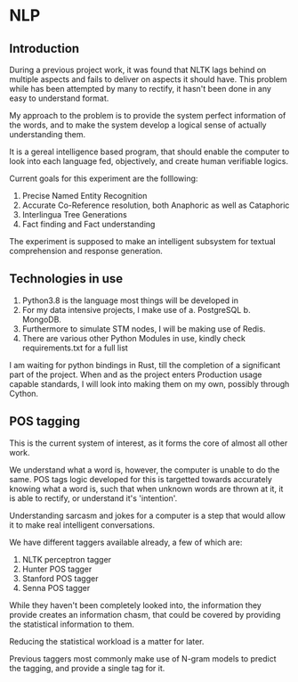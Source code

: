 # NLP

## Introduction

During a previous project work, it was found that NLTK lags behind on multiple aspects and fails to deliver on aspects it should have. 
This problem while has been attempted by many to rectify, it hasn't been done in any easy to understand format.

My approach to the problem is to provide the system perfect information of the words, 
and to make the system develop a logical sense of actually understanding them.

It is a gereal intelligence based program, that should enable the computer to look into each language fed, objectively, 
and create human verifiable logics.

Current goals for this experiment are the folllowing:

1. Precise Named Entity Recognition
2. Accurate Co-Reference resolution, both Anaphoric as well as Cataphoric
3. Interlingua Tree Generations
4. Fact finding and Fact understanding

The experiment is supposed to make an intelligent subsystem for textual comprehension and response generation.

## Technologies in use

1. Python3.8 is the language most things will be developed in
2. For my data intensive projects, I make use of 
	a. PostgreSQL
	b. MongoDB. 
3. Furthermore to simulate STM nodes, I will be making use of Redis.
4. There are various other Python Modules in use, kindly check requirements.txt for a full list

I am waiting for python bindings in Rust, till the completion of a significant part of the project.
When and as the project enters Production usage capable standards, I will look into making them on my own, 
possibly through Cython.

## POS tagging

This is the current system of interest, as it forms the core of almost all other work.

We understand what a word is, however, the computer is unable to do the same. 
POS tags logic developed for this is targetted towards accurately knowing what a word is, 
such that when unknown words are thrown at it, it is able to rectify, or understand it's 'intention'.

Understanding sarcasm and jokes for a computer is a step that would allow it to make real intelligent conversations.

We have different taggers available already, a few of which are:
1. NLTK perceptron tagger 
2. Hunter POS tagger
3. Stanford POS tagger
4. Senna POS tagger

While they haven't been completely looked into, the information they provide creates an information chasm, 
that could be covered by providing the statistical information to them.

Reducing the statistical workload is a matter for later.

Previous taggers most commonly make use of N-gram models to predict the tagging, and provide a single tag for it.
